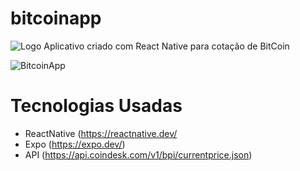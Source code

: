 # bitcoinapp

![Logo](https://user-images.githubusercontent.com/62387982/155027213-8be7012f-17b3-4d0a-9ed8-8641cd8ec064.png)
Aplicativo criado com React Native para cotação de  BitCoin

![BitcoinApp](https://user-images.githubusercontent.com/62387982/155025484-115a7d63-397a-4186-9f1b-40e01591a28b.png)



# Tecnologias Usadas

- ReactNative (https://reactnative.dev/
- Expo (https://expo.dev/)
- API (https://api.coindesk.com/v1/bpi/currentprice.json)
